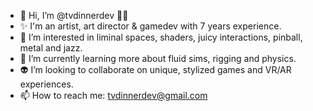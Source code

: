 - 👋 Hi, I’m @tvdinnerdev 👩‍💻
- ✨ I'm an artist, art director & gamedev with 7 years experience.
- 👀 I’m interested in liminal spaces, shaders, juicy interactions, pinball, metal and jazz.
- 🔎 I’m currently learning more about fluid sims, rigging and physics.
- 👽 I’m looking to collaborate on unique, stylized games and VR/AR experiences.
- 📫 How to reach me: tvdinnerdev@gmail.com
